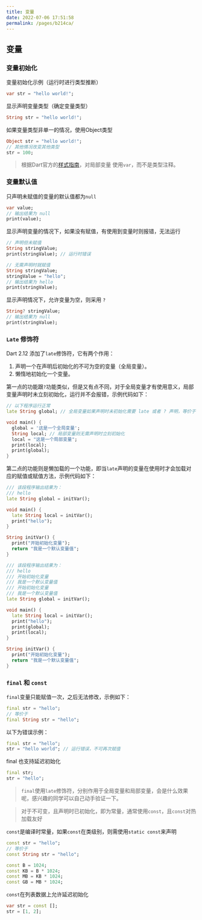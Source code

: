 ```yaml
---
title: 变量
date: 2022-07-06 17:51:58
permalink: /pages/b214ca/
---
```


## 变量

### 变量初始化

变量初始化示例（运行时进行类型推断）

```dart
var str = "hello world!";
```

显示声明变量类型（确定变量类型）

```dart
String str = "hello world!";
```

如果变量类型非单一的情况，使用Object类型

```dart
Object str = "hello world!";
// 其他情况改变其他类型
str = 100;
```

> 根据Dart官方的[样式指南](https://dart.dev/guides/language/effective-dart/design#types)，对局部变量 使用`var`，而不是类型注释。

### 变量默认值

只声明未赋值的变量的默认值都为`null`

```dart
var value;
// 输出结果为 null
print(value);
```

显示声明变量的情况下，如果没有赋值，有使用到变量时则报错，无法运行

```dart
// 声明但未赋值
String stringValue;
print(stringValue); // 运行时错误

// 无需声明时就赋值
String stringValue;
stringValue = "hello";
// 输出结果为 hello
print(stringValue);
```

显示声明情况下，允许变量为空，则采用 `?`

```dart
String? stringValue;
// 输出结果为 null
print(stringValue);
```

### `Late` 修饰符

Dart 2.12 添加了`late`修饰符，它有两个作用：

1. 声明一个在声明后初始化的不可为空的变量（全局变量）。
2. 懒惰地初始化一个变量。

第一点的功能跟`?`功能类似，但是又有点不同，对于全局变量才有使用意义，局部变量声明时未立刻初始化，运行并不会报错，示例代码如下：

```dart
// 以下程序运行正常
late String global; // 全局变量如果声明时未初始化需要 late 或者 ? 声明，等价于 String? global

void main() {
  global = '这是一个全局变量';
  String local; // 局部变量则无需声明时立刻初始化
  local = "这是一个局部变量";
  print(local);
  print(global);
}
```

第二点的功能则是懒加载的一个功能，即当`late`声明的变量在使用时才会加载对应的赋值或赋值方法，示例代码如下：

```dart
/// 该段程序输出结果为：
/// hello
late String global = initVar();

void main() {
  late String local = initVar();
  print("hello");
}

String initVar() {
  print("开始初始化变量");
  return "我是一个默认变量值";
}
```

```dart
/// 该段程序输出结果为：
/// hello
/// 开始初始化变量
/// 我是一个默认变量值
/// 开始初始化变量
/// 我是一个默认变量值
late String global = initVar();

void main() {
  late String local = initVar();
  print("hello");
  print(global);
  print(local);
}

String initVar() {
  print("开始初始化变量");
  return "我是一个默认变量值";
}
```

### `final` 和 `const`

`final`变量只能赋值一次，之后无法修改，示例如下：

```dart
final str = "hello";
// 等价于
final String str = "hello";
```

以下为错误示例：

```dart
final str = "hello";
str = "hello world"; // 运行错误，不可再次赋值
```

final 也支持延迟初始化

```dart
final str;
str = "hello";
```

> `final`使用`late`修饰符，分别作用于全局变量和局部变量，会是什么效果呢，感兴趣的同学可以自己动手验证一下。

> 对于不可变，且声明时已初始化，即为常量，通常使用`const`，且`const`对热加载友好

`const`是编译时常量，如果`const`在类级别，则需使用`static const`来声明

```dart
const str = "hello";
// 等价于
const String str = "hello";
```

```dart
const B = 1024;
const KB = B * 1024;
const MB = KB * 1024;
const GB = MB * 1024;
```

`const`在列表数据上允许延迟初始化

```dart
var str = const [];
str = [1, 2];
```

